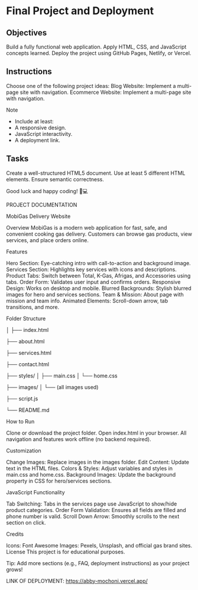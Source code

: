 # Final Project and Deployment

## Objectives
Build a fully functional web application.
Apply HTML, CSS, and JavaScript concepts learned.
Deploy the project using GitHub Pages, Netlify, or Vercel.

## Instructions
Choose one of the following project ideas:
Blog Website: Implement a multi-page site with navigation.
Ecommerce Website: Implement a multi-page site with navigation.

>[!NOTE]
> - Include at least:
> - A responsive design.
> - JavaScript interactivity.
> - A deployment link.

## Tasks

Create a well-structured HTML5 document.
Use at least 5 different HTML elements.
Ensure semantic correctness.

Good luck and happy coding! 🚀💻

PROJECT DOCUMENTATION

MobiGas Delivery Website

Overview
MobiGas is a modern web application for fast, safe, and convenient cooking gas delivery.
Customers can browse gas products, view services, and place orders online.

Features

Hero Section: Eye-catching intro with call-to-action and background image.
Services Section: Highlights key services with icons and descriptions.
Product Tabs: Switch between Total, K-Gas, Afrigas, and Accessories using tabs.
Order Form: Validates user input and confirms orders.
Responsive Design: Works on desktop and mobile.
Blurred Backgrounds: Stylish blurred images for hero and services sections.
Team & Mission: About page with mission and team info.
Animated Elements: Scroll-down arrow, tab transitions, and more.

Folder Structure

│
├── index.html

├── about.html

├── services.html

├── contact.html

├── styles/
│   ├── main.css
│   └── home.css

├── images/
│   └── (all images used)

├── script.js

└── README.md

How to Run

Clone or download the project folder.
Open index.html in your browser.
All navigation and features work offline (no backend required).

Customization

Change Images: Replace images in the images folder.
Edit Content: Update text in the HTML files.
Colors & Styles: Adjust variables and styles in main.css and home.css.
Background Images: Update the background property in CSS for hero/services sections.

JavaScript Functionality

Tab Switching:
Tabs in the services page use JavaScript to show/hide product categories.
Order Form Validation:
Ensures all fields are filled and phone number is valid.
Scroll Down Arrow:
Smoothly scrolls to the next section on click.

Credits

Icons: Font Awesome
Images: Pexels, Unsplash, and official gas brand sites.
License
This project is for educational purposes.

Tip:
Add more sections (e.g., FAQ, deployment instructions) as your project grows!

LINK OF DEPLOYMENT: https://abby-mochoni.vercel.app/
